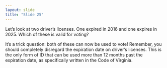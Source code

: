 ```yaml
---
layout: slide
title: "Slide 25"
---
```


Let’s look at two driver’s licenses. One expired in 2016 and one expires in 2025. Which of these is valid for voting?

It’s a trick question: both of these can now be used to vote! Remember, you should completely disregard the expiration date on driver’s licenses. This is the only form of ID that can be used more than 12 months past the expiration date, as specifically written in the Code of Virginia.